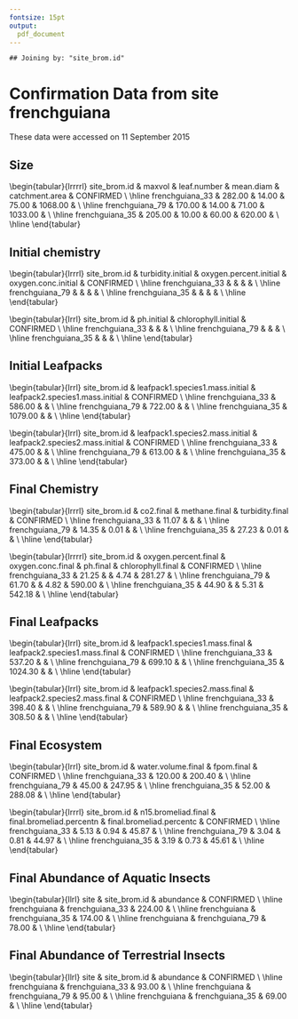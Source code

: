 ```yaml
---
fontsize: 15pt
output:
  pdf_document
---
```



```
## Joining by: "site_brom.id"
```

# Confirmation Data from site **frenchguiana**

These data were accessed on 11 September 2015

## Size

\begin{tabular}{lrrrrl}
 site\_brom.id & maxvol & leaf.number & mean.diam & catchment.area & CONFIRMED \\ 
  \hline frenchguiana\_33 & 282.00 & 14.00 & 75.00 & 1068.00 &      \\ 
   \hline
frenchguiana\_79 & 170.00 & 14.00 & 71.00 & 1033.00 &      \\ 
   \hline
frenchguiana\_35 & 205.00 & 10.00 & 60.00 & 620.00 &      \\ 
   \hline
\end{tabular}


## Initial chemistry

\begin{tabular}{lrrrl}
 site\_brom.id & turbidity.initial & oxygen.percent.initial & oxygen.conc.initial & CONFIRMED \\ 
  \hline frenchguiana\_33 &  &  &  &      \\ 
   \hline
frenchguiana\_79 &  &  &  &      \\ 
   \hline
frenchguiana\_35 &  &  &  &      \\ 
   \hline
\end{tabular}


\begin{tabular}{lrrl}
 site\_brom.id & ph.initial & chlorophyll.initial & CONFIRMED \\ 
  \hline frenchguiana\_33 &  &  &      \\ 
   \hline
frenchguiana\_79 &  &  &      \\ 
   \hline
frenchguiana\_35 &  &  &      \\ 
   \hline
\end{tabular}

## Initial Leafpacks
\begin{tabular}{lrrl}
 site\_brom.id & leafpack1.species1.mass.initial & leafpack2.species1.mass.initial & CONFIRMED \\ 
  \hline frenchguiana\_33 & 586.00 &  &      \\ 
   \hline
frenchguiana\_79 & 722.00 &  &      \\ 
   \hline
frenchguiana\_35 & 1079.00 &  &      \\ 
   \hline
\end{tabular}

\begin{tabular}{lrrl}
 site\_brom.id & leafpack1.species2.mass.initial & leafpack2.species2.mass.initial & CONFIRMED \\ 
  \hline frenchguiana\_33 & 475.00 &  &      \\ 
   \hline
frenchguiana\_79 & 613.00 &  &      \\ 
   \hline
frenchguiana\_35 & 373.00 &  &      \\ 
   \hline
\end{tabular}

## Final Chemistry
\begin{tabular}{lrrrl}
 site\_brom.id & co2.final & methane.final & turbidity.final & CONFIRMED \\ 
  \hline frenchguiana\_33 & 11.07 &  &  &      \\ 
   \hline
frenchguiana\_79 & 14.35 & 0.01 &  &      \\ 
   \hline
frenchguiana\_35 & 27.23 & 0.01 &  &      \\ 
   \hline
\end{tabular}


\begin{tabular}{lrrrrl}
 site\_brom.id & oxygen.percent.final & oxygen.conc.final & ph.final & chlorophyll.final & CONFIRMED \\ 
  \hline frenchguiana\_33 & 21.25 &  & 4.74 & 281.27 &      \\ 
   \hline
frenchguiana\_79 & 61.70 &  & 4.82 & 590.00 &      \\ 
   \hline
frenchguiana\_35 & 44.90 &  & 5.31 & 542.18 &      \\ 
   \hline
\end{tabular}

## Final Leafpacks
\begin{tabular}{lrrl}
 site\_brom.id & leafpack1.species1.mass.final & leafpack2.species1.mass.final & CONFIRMED \\ 
  \hline frenchguiana\_33 & 537.20 &  &      \\ 
   \hline
frenchguiana\_79 & 699.10 &  &      \\ 
   \hline
frenchguiana\_35 & 1024.30 &  &      \\ 
   \hline
\end{tabular}

\begin{tabular}{lrrl}
 site\_brom.id & leafpack1.species2.mass.final & leafpack2.species2.mass.final & CONFIRMED \\ 
  \hline frenchguiana\_33 & 398.40 &  &      \\ 
   \hline
frenchguiana\_79 & 589.90 &  &      \\ 
   \hline
frenchguiana\_35 & 308.50 &  &      \\ 
   \hline
\end{tabular}

## Final Ecosystem
\begin{tabular}{lrrl}
 site\_brom.id & water.volume.final & fpom.final & CONFIRMED \\ 
  \hline frenchguiana\_33 & 120.00 & 200.40 &      \\ 
   \hline
frenchguiana\_79 & 45.00 & 247.95 &      \\ 
   \hline
frenchguiana\_35 & 52.00 & 288.08 &      \\ 
   \hline
\end{tabular}

\begin{tabular}{lrrrl}
 site\_brom.id & n15.bromeliad.final & final.bromeliad.percentn & final.bromeliad.percentc & CONFIRMED \\ 
  \hline frenchguiana\_33 & 5.13 & 0.94 & 45.87 &      \\ 
   \hline
frenchguiana\_79 & 3.04 & 0.81 & 44.97 &      \\ 
   \hline
frenchguiana\_35 & 3.19 & 0.73 & 45.61 &      \\ 
   \hline
\end{tabular}

## Final Abundance of Aquatic Insects

\begin{tabular}{llrl}
 site & site\_brom.id & abundance & CONFIRMED \\ 
  \hline frenchguiana & frenchguiana\_33 & 224.00 &      \\ 
   \hline
frenchguiana & frenchguiana\_35 & 174.00 &      \\ 
   \hline
frenchguiana & frenchguiana\_79 & 78.00 &      \\ 
   \hline
\end{tabular}

## Final Abundance of Terrestrial Insects
\begin{tabular}{llrl}
 site & site\_brom.id & abundance & CONFIRMED \\ 
  \hline frenchguiana & frenchguiana\_33 & 93.00 &      \\ 
   \hline
frenchguiana & frenchguiana\_79 & 95.00 &      \\ 
   \hline
frenchguiana & frenchguiana\_35 & 69.00 &      \\ 
   \hline
\end{tabular}
